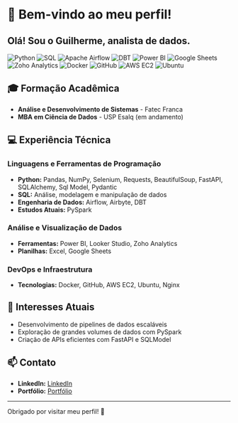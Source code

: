  # 👋 Bem-vindo ao meu perfil!

## Olá! Sou o **Guilherme**, analista de dados.

![Python](https://img.shields.io/badge/-Python-3776AB?logo=python&logoColor=white&style=flat) 
![SQL](https://img.shields.io/badge/-SQL-4479A1?logo=postgresql&logoColor=white&style=flat) 
![Apache Airflow](https://img.shields.io/badge/-Apache%20Airflow-017CEE?logo=apache-airflow&logoColor=white&style=flat) 
![DBT](https://img.shields.io/badge/-DBT-F50057?logo=dbt&logoColor=white&style=flat) 
![Power BI](https://img.shields.io/badge/-Power%20BI-F2C811?logo=power-bi&logoColor=black&style=flat) 
![Google Sheets](https://img.shields.io/badge/-Google%20Sheets-34A853?logo=google-sheets&logoColor=white&style=flat) 
![Zoho Analytics](https://img.shields.io/badge/-Zoho%20Analytics-D62828?logo=zoho&logoColor=white&style=flat) 
![Docker](https://img.shields.io/badge/-Docker-2496ED?logo=docker&logoColor=white&style=flat) 
![GitHub](https://img.shields.io/badge/-GitHub-181717?logo=github&logoColor=white&style=flat) 
![AWS EC2](https://img.shields.io/badge/-AWS%20EC2-FF9900?logo=amazon-aws&logoColor=white&style=flat) 
![Ubuntu](https://img.shields.io/badge/-Ubuntu-E95420?logo=ubuntu&logoColor=white&style=flat)

## 🎓 Formação Acadêmica
- **Análise e Desenvolvimento de Sistemas** - Fatec Franca  
- **MBA em Ciência de Dados** - USP Esalq (em andamento)  

## 💻 Experiência Técnica

### Linguagens e Ferramentas de Programação
- **Python:** Pandas, NumPy, Selenium, Requests, BeautifulSoup, FastAPI, SQLAlchemy, Sql Model, Pydantic  
- **SQL:** Análise, modelagem e manipulação de dados  
- **Engenharia de Dados:** Airflow, Airbyte, DBT  
- **Estudos Atuais:** PySpark  

### Análise e Visualização de Dados
- **Ferramentas:** Power BI, Looker Studio, Zoho Analytics  
- **Planilhas:** Excel, Google Sheets  

### DevOps e Infraestrutura
- **Tecnologias:** Docker, GitHub, AWS EC2, Ubuntu, Nginx  

## 🌱 Interesses Atuais
- Desenvolvimento de pipelines de dados escaláveis  
- Exploração de grandes volumes de dados com PySpark  
- Criação de APIs eficientes com FastAPI e SQLModel  

## 📫 Contato
- **LinkedIn:** [LinkedIn](https://www.linkedin.com/in/guilherme-vin%C3%ADcius-analista/)  
- **Portfólio:** [Portfólio](https://guilhermehvinicius.github.io/portfolio/)  

---

Obrigado por visitar meu perfil! 🚀
